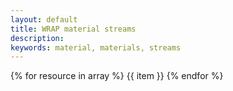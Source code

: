 ```yaml
---
layout: default
title: WRAP material streams
description:
keywords: material, materials, streams
---
```


{% for resource in array %}
  {{ item }}
{% endfor %}
